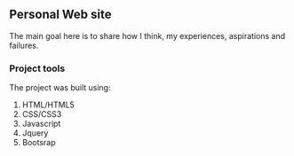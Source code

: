 ## Personal Web site
The main goal here is to share how I think, my experiences, aspirations and failures.


### Project tools
The project was built using:
1. HTML/HTML5
1. CSS/CSS3
1. Javascript
1. Jquery
1. Bootsrap
